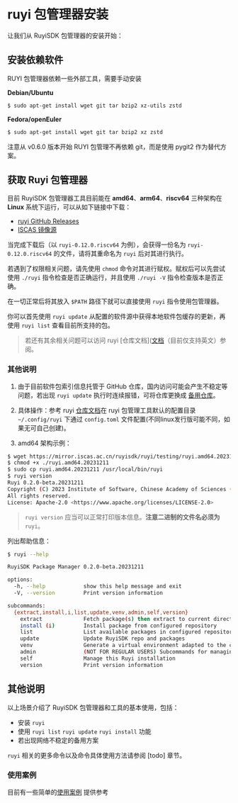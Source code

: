 # ruyi 包管理器安装

让我们从 RuyiSDK 包管理器的安装开始：

## 安装依赖软件

RUYI 包管理器依赖一些外部工具，需要手动安装

**Debian/Ubuntu**

```bash
$ sudo apt-get install wget git tar bzip2 xz-utils zstd
```

**Fedora/openEuler**

```bash
$ sudo apt-get install wget git tar bzip2 xz zstd
```

注意从 v0.6.0 版本开始 RUYI 包管理不再依赖 git，而是使用 pygit2 作为替代方案。

## 获取 Ruyi 包管理器

目前 RuyiSDK 包管理器工具目前能在  **amd64**、**arm64**、**riscv64** 三种架构在 **Linux** 系统下运行，可以从如下链接中下载：

- [ruyi GitHub Releases](https://github.com/RuyiSDK/ruyi/releases/) 
- [ISCAS 镜像源](https://mirror.iscas.ac.cn/ruyisdk/ruyi/releases/)

当完成下载后（以 `ruyi-0.12.0.riscv64` 为例），会获得一份名为 `ruyi-0.12.0.riscv64` 的文件，请将其重命名为 `ruyi` 后对其进行执行。

若遇到了权限相关问题，请先使用 `chmod` 命令对其进行赋权。赋权后可以先尝试使用 `./ruyi` 指令检查是否正确运行，并且使用 `./ruyi -V` 指令检查版本是否正确。

在一切正常后将其放入 `$PATH` 路径下就可以直接使用 `ruyi` 指令使用包管理器。

你可以首先使用 `ruyi update` 从配置的软件源中获得本地软件包缓存的更新，再使用 `ruyi list` 查看目前所支持的包。

> 若还有其余相关问题可以访问 ruyi [仓库文档]([文档](https://github.com/RuyiSDK/ruyi)（目前仅支持英文）参阅。

### 其他说明

1. 由于目前软件包索引信息托管于 GitHub 仓库，国内访问可能会产生不稳定等问题，若出现 `ruyi update` 执行时连续报错，可将仓库更换成 [备用仓库](https://mirror.iscas.ac.cn/git/ruyisdk/packages-index.git)。

2. 具体操作：参考 ruyi [仓库文档](https://github.com/RuyiSDK/ruyi)在 ruyi 包管理工具默认的配置目录 `~/.config/ruyi` 下通过 `config.toml` 文件配置(不同linux发行版可能不同，如果无可自己创建)。

3. amd64 架构示例：

```bash
$ wget https://mirror.iscas.ac.cn/ruyisdk/ruyi/testing/ruyi.amd64.20231211
$ chmod +x ./ruyi.amd64.20231211
$ sudo cp ruyi.amd64.20231211 /usr/local/bin/ruyi
$ ruyi version
Ruyi 0.2.0-beta.20231211
Copyright (C) 2023 Institute of Software, Chinese Academy of Sciences (ISCAS).
All rights reserved.
License: Apache-2.0 <https://www.apache.org/licenses/LICENSE-2.0>
```

> ``ruyi version`` 应当可以正常打印版本信息。**注意二进制的文件名必须为** ``ruyi``。

列出帮助信息：

```bash
$ ruyi --help

RuyiSDK Package Manager 0.2.0-beta.20231211

options:
  -h, --help            show this help message and exit
  -V, --version         Print version information

subcommands:
  {extract,install,i,list,update,venv,admin,self,version}
    extract             Fetch package(s) then extract to current directory
    install (i)         Install package from configured repository
    list                List available packages in configured repository
    update              Update RuyiSDK repo and packages
    venv                Generate a virtual environment adapted to the chosen toolchain and profile
    admin               (NOT FOR REGULAR USERS) Subcommands for managing Ruyi Repos
    self                Manage this Ruyi installation
    version             Print version information


```




## 其他说明

以上场景介绍了 RuyiSDK 包管理器和工具的基本使用，包括：
- 安装 `ruyi`
- 使用 `ruyi list` `ruyi update` `ruyi install` 功能
- 若出现网络不稳定的备用方案

`ruyi` 相关的更多命令以及命令具体使用方法请参阅 [todo] 章节。

### 使用案例

目前有一些简单的[使用案例]() 提供参考
